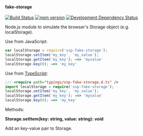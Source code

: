 #### fake-storage
[![Build Status](https://travis-ci.org/stpettersens/node-fake-storage.svg?branch=master)](https://travis-ci.org/stpettersens/node-fake-storage) [![npm version](https://badge.fury.io/js/ssp-fake-storage.svg)](http://npmjs.org/package/ssp-fake-storage)  [![Development Dependency Status](https://david-dm.org/stpettersens/node-fake-storage/dev-status.png?theme=shields.io)](https://david-dm.org/stpettersens/node-fake-storage#info=devDependencies) 

Node.js module to simulate the browser's Storage object (e.g. localStorage).

Use from JavaScript:

```js
var localStorage = require('ssp-fake-storage');
localStorage.setItem('my_key', 'my_value');
localStorage.getItem('my_key'); ==> 'myvalue'
localStorage.key(0); ==> 'my_key'
```

Use from [TypeScript](http://www.typescriptlang.org):

```ts
/// <require path="typings/ssp-fake-storage.d.ts" />
import localStorage = require('ssp-fake-storage');
localStorage.setItem('my_key', 'my_value');
localStorage.getItem('my_key'); ==> 'myvalue'
localStorage.key(0); ==> 'my_key'
```

Methods:

**Storage.setItem(key: string, value: string): void**

Add an key-value pair to Storage.
